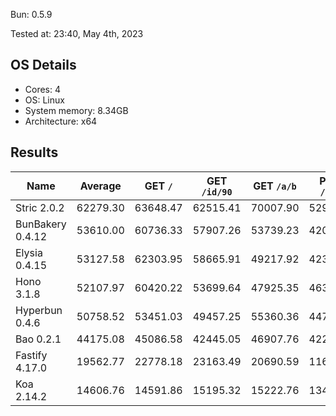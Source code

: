 Bun: 0.5.9

Tested at: 23:40, May 4th, 2023

## OS Details
- Cores: 4
- OS: Linux
- System memory: 8.34GB
- Architecture: x64

## Results
| Name | Average | GET `/` | GET `/id/90` | GET `/a/b` | POST `/json` |
| --- | --- | --- | --- | --- | --- | 
| Stric 2.0.2 | 62279.30 | 63648.47 | 62515.41 | 70007.90 | 52945.42 |
| BunBakery 0.4.12 | 53610.00 | 60736.33 | 57907.26 | 53739.23 | 42057.16 |
| Elysia 0.4.15 | 53127.58 | 62303.95 | 58665.91 | 49217.92 | 42322.53 |
| Hono 3.1.8 | 52107.97 | 60420.22 | 53699.64 | 47925.35 | 46386.67 |
| Hyperbun 0.4.6 | 50758.52 | 53451.03 | 49457.25 | 55360.36 | 44765.45 |
| Bao 0.2.1 | 44175.08 | 45086.58 | 42445.05 | 46907.76 | 42260.91 |
| Fastify 4.17.0 | 19562.77 | 22778.18 | 23163.49 | 20690.59 | 11618.81 |
| Koa 2.14.2 | 14606.76 | 14591.86 | 15195.32 | 15222.76 | 13417.11 |